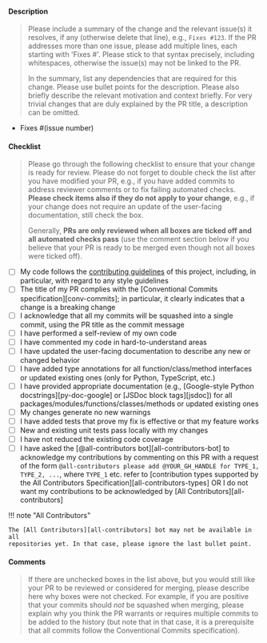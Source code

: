 #### Description

> Please include a summary of the change and the relevant issue(s) it resolves,
> if any (otherwise delete that line), e.g., `Fixes #123`. If the PR addresses
> more than one issue, please add multiple lines, each starting with 'Fixes #'.
> Please stick to that syntax precisely, including whitespaces, otherwise the
> issue(s) may not be linked to the PR.
>
> In the summary, list any dependencies that are required for this change.
> Please use bullet points for the description. Please also briefly describe
> the relevant motivation and context briefly. For very trivial changes that are
> duly explained by the PR title, a description can be omitted.

- Fixes #(issue number)

#### Checklist

> Please go through the following checklist to ensure that your change is ready
> for review. Please do not forget to double check the list after you have
> modified your PR, e.g., if you have added commits to address reviewer
> comments or to fix failing automated checks. **Please check items also if they
> do not apply to your change**, e.g., if your change does not require an update
> of the user-facing documentation, still check the box.
>
> Generally, **PRs are only reviewed when all boxes are ticked off and all
> automated checks pass** (use the comment section below if you believe that
> your PR is ready to be merged even though not all boxes were ticked off).

- [ ] My code follows the [contributing guidelines](workflow.md) of this
    project, including, in particular, with regard to any style guidelines
- [ ] The title of my PR complies with the [Conventional Commits
    specification][conv-commits]; in particular, it clearly indicates
    that a change is a breaking change
- [ ] I acknowledge that all my commits will be squashed into a single commit,
    using the PR title as the commit message
- [ ] I have performed a self-review of my own code
- [ ] I have commented my code in hard-to-understand areas
- [ ] I have updated the user-facing documentation to describe any new or
    changed behavior
- [ ] I have added type annotations for all function/class/method interfaces
    or updated existing ones (only for Python, TypeScript, etc.)
- [ ] I have provided appropriate documentation (e.g., [Google-style
    Python docstrings][py-doc-google] or [JSDoc block tags][jsdoc]) for all
    packages/modules/functions/classes/methods or updated existing ones
- [ ] My changes generate no new warnings
- [ ] I have added tests that prove my fix is effective or that my feature
    works
- [ ] New and existing unit tests pass locally with my changes
- [ ] I have not reduced the existing code coverage
- [ ] I have asked the [@all-contributors bot][all-contributors-bot] to
    acknowledge my contributions by commenting on this PR with a request of
    the form `@all-contributors please add @YOUR_GH_HANDLE for TYPE_1,
    TYPE_2, ...`, where `TYPE_1` etc. refer to [contribution types supported
    by the All Contributors Specification][all-contributors-types] OR I do
    not want my contributions to be acknowledged by [All
    Contributors][all-contributors]

!!! note "All Contributors"

    The [All Contributors][all-contributors] bot may not be available in all
    repositories yet. In that case, please ignore the last bullet point.

#### Comments

> If there are unchecked boxes in the list above, but you would still like your
> PR to be reviewed or considered for merging, please describe here why boxes
> were not checked. For example, if you are positive that your commits should
> _not_ be squashed when merging, please explain why you think the PR warrants
> or requires multiple commits to be added to the history (but note that in
> that case, it is a prerequisite that all commits follow the Conventional
> Commits specification).
